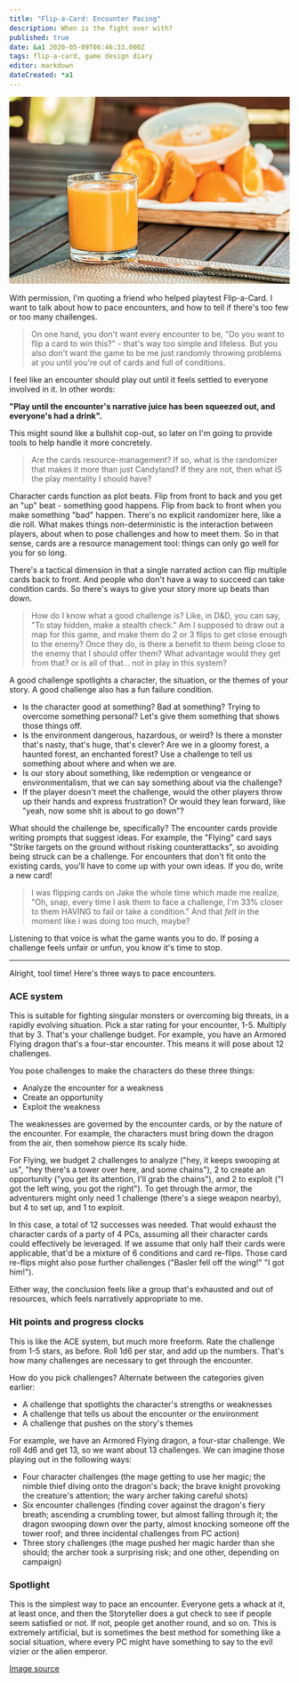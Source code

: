 ```yaml
---
title: "Flip-a-Card: Encounter Pacing"
description: When is the fight over with?
published: true
date: &a1 2020-05-09T06:46:33.000Z
tags: flip-a-card, game design diary
editor: markdown
dateCreated: *a1
---
```


![Featured Image](flip-a-card-encounter-pacing.jpg)

With permission, I'm quoting a friend who helped playtest Flip-a-Card. I want to talk about how to pace encounters,
and how to tell if there's too few or too many challenges.

> On one hand, you don't want every encounter to be, "Do you want to flip a card to win this?" - that's way too simple and lifeless.  But you also don't want the game to be me just randomly throwing problems at you until you're out of cards and full of conditions.

I feel like an encounter should play out until it feels settled to everyone involved in it. In other words:

**"Play until the encounter's narrative juice has been squeezed out, and everyone's had a drink".**

This might sound like a bullshit cop-out, so later on I'm going to provide tools to help handle it more concretely.

> Are the cards resource-management?  If so, what is the randomizer that makes it more than just Candyland?  If they are not, then what IS the play mentality I should have?

Character cards function as plot beats. Flip from front to back and you get an "up" beat - something good happens. Flip from back to front when you make something "bad" happen. There's no explicit randomizer here, like a die roll. What makes things non-deterministic is the interaction between players, about when to pose challenges and how to meet them. So in that sense, cards are a resource management tool: things can only go well for you for so long.

There's a tactical dimension in that a single narrated action can flip multiple cards back to front. And people who don't have a way to succeed can take condition cards. So there's ways to give your story more up beats than down.

> How do I know what a good challenge is?  Like, in D&D, you can say, "To stay hidden, make a stealth check."  Am I supposed to draw out a map for this game, and make them do 2 or 3 flips to get close enough to the enemy?  Once they do, is there a benefit to them being close to the enemy that I should offer them?  What advantage would they get from that?  or is all of that... not in play in this system?

A good challenge spotlights a character, the situation, or the themes of your story. A good challenge also has a fun failure condition.

* Is the character good at something? Bad at something? Trying to overcome something personal? Let's give them something that shows those things off.
* Is the environment dangerous, hazardous, or weird? Is there a monster that's nasty, that's huge, that's clever? Are we in a gloomy forest, a haunted forest, an enchanted forest? Use a challenge to tell us something about where and when we are.
* Is our story about something, like redemption or vengeance or environmentalism, that we can say something about via the challenge?
* If the player doesn't meet the challenge, would the other players throw up their hands and express frustration? Or would they lean forward, like "yeah, now some shit is about to go down"?

What should the challenge be, specifically? The encounter cards provide writing prompts that suggest ideas. For example, the "Flying" card says "Strike targets on the ground without risking counterattacks", so avoiding being struck can be a challenge. For encounters that don't fit onto the existing cards, you'll have to come up with your own ideas. If you do, write a new card!

> I was flipping cards on Jake the whole time which made me realize, "Oh, snap, every time I ask them to face a challenge, I'm 33% closer to them HAVING to fail or take a condition."  And that *felt* in the moment like i was doing too much, maybe?

Listening to that voice is what the game wants you to do. If posing a challenge feels unfair or unfun, you know it's time to stop.

----

Alright, tool time! Here's three ways to pace encounters.

### ACE system

This is suitable for fighting singular monsters or overcoming big threats, in a rapidly evolving situation. Pick a star rating for your encounter, 1-5. Multiply that by 3. That's your challenge budget. For example, you have an Armored Flying dragon that's a four-star encounter. This means it will pose about 12 challenges.

You pose challenges to make the characters do these three things:

* Analyze the encounter for a weakness
* Create an opportunity
* Exploit the weakness

The weaknesses are governed by the encounter cards, or by the nature of the encounter. For example, the characters must bring down the dragon from the air, then somehow pierce its scaly hide.

For Flying, we budget 2 challenges to analyze ("hey, it keeps swooping at us", "hey there's a tower over here, and some chains"), 2 to create an opportunity ("you get its attention, I'll grab the chains"), and 2 to exploit ("I got the left wing, you got the right"). To get through the armor, the adventurers might only need 1 challenge (there's a siege weapon nearby), but 4 to set up, and 1 to exploit.

In this case, a total of 12 successes was needed. That would exhaust the character cards of a party of 4 PCs, assuming all their character cards could effectively be leveraged. If we assume that only half their cards were applicable, that'd be a mixture of 6 conditions and card re-flips. Those card re-flips might also pose further challenges ("Basler fell off the wing!" "I got him!").

Either way, the conclusion feels like a group that's exhausted and out of resources, which feels narratively appropriate to me.

### Hit points and progress clocks

This is like the ACE system, but much more freeform. Rate the challenge from 1-5 stars, as before. Roll 1d6 per star, and add up the numbers. That's how many challenges are necessary to get through the encounter.

How do you pick challenges? Alternate between the categories given earlier:

* A challenge that spotlights the character's strengths or weaknesses
* A challenge that tells us about the encounter or the environment
* A challenge that pushes on the story's themes

For example, we have an Armored Flying dragon, a four-star challenge. We roll 4d6 and get 13, so we want about 13 challenges. We can imagine those playing out in the following ways:

* Four character challenges (the mage getting to use her magic; the nimble thief diving onto the dragon's back; the brave knight provoking the creature's attention; the wary archer taking careful shots)
* Six encounter challenges (finding cover against the dragon's fiery breath; ascending a crumbling tower, but almost falling through it; the dragon swooping down over the party, almost knocking someone off the tower roof; and three incidental challenges from PC action)
* Three story challenges (the mage pushed her magic harder than she should; the archer took a surprising risk; and one other, depending on campaign)

### Spotlight

This is the simplest way to pace an encounter. Everyone gets a whack at it, at least once, and then the Storyteller does a gut check to see if people seem satisfied or not. If not, people get another round, and so on. This is extremely artificial, but is sometimes the best method for something like a social situation, where every PC might have something to say to the evil vizier or the alien emperor.

[Image source](https://c1.wallpaperflare.com/preview/582/594/562/fresh-orange-juice-squeezed-refreshing-citrus.jpg)